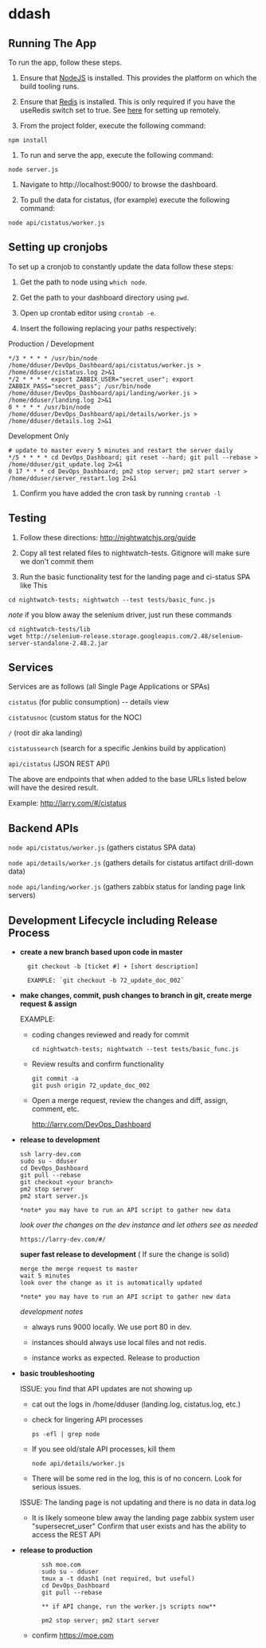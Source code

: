 ddash
================

Running The App
---------------

To run the app, follow these steps.

1.	Ensure that [NodeJS](http://nodejs.org/) is installed. This provides the platform on which the build tooling runs.

2.	Ensure that [Redis](http://redis.io/topics/quickstart) is installed. This is only required if you have the useRedis switch set to true. See [here](https://www.digitalocean.com/community/tutorials/how-to-install-and-use-redis) for setting up remotely.

3.	From the project folder, execute the following command:

```
npm install
```

1.	To run and serve the app, execute the following command:

```
node server.js
```

1.	Navigate to http://localhost:9000/ to browse the dashboard.

2.	To pull the data for cistatus, (for example) execute the following command:

```
node api/cistatus/worker.js
```

Setting up cronjobs
-------------------

To set up a cronjob to constantly update the data follow these steps:

1.	Get the path to node using `which node`.

2.	Get the path to your dashboard directory using `pwd`.

3.	Open up crontab editor using `crontab -e`.

4.	Insert the following replacing your paths respectively:

Production / Development
```
*/3 * * * * /usr/bin/node /home/dduser/DevOps_Dashboard/api/cistatus/worker.js > /home/dduser/cistatus.log 2>&1
*/2 * * * * export ZABBIX_USER="secret_user"; export ZABBIX_PASS="secret_pass"; /usr/bin/node /home/dduser/DevOps_Dashboard/api/landing/worker.js > /home/dduser/landing.log 2>&1
0 * * * * /usr/bin/node /home/dduser/DevOps_Dashboard/api/details/worker.js > /home/dduser/details.log 2>&1
```

Development Only
```
# update to master every 5 minutes and restart the server daily
*/5 * * * * cd DevOps_Dashboard; git reset --hard; git pull --rebase > /home/dduser/git_update.log 2>&1
0 17 * * * cd DevOps_Dashboard; pm2 stop server; pm2 start server > /home/dduser/server_restart.log 2>&1
```

1.	Confirm you have added the cron task by running `crontab -l`

Testing
-------

1.	Follow these directions: http://nightwatchjs.org/guide

2.	Copy all test related files to nightwatch-tests. Gitignore will make sure we don't commit them

3.	Run the basic functionality test for the landing page and ci-status SPA like This

```
cd nightwatch-tests; nightwatch --test tests/basic_func.js
```

*note* if you blow away the selenium driver, just run these commands
```
cd nightwatch-tests/lib
wget http://selenium-release.storage.googleapis.com/2.48/selenium-server-standalone-2.48.2.jar
```

Services
-------

Services are as follows (all Single Page Applications or SPAs)

`cistatus` (for public consumption) -- details view

`cistatusnoc` (custom status for the NOC)

`/` (root dir aka landing)

`cistatussearch` (search for a specific Jenkins build by application)

`api/cistatus` (JSON REST API)

The above are endpoints that when added to the base URLs listed below will have the desired result.

Example: http://larry.com/#/cistatus


Backend APIs
-------


`node api/cistatus/worker.js` (gathers cistatus SPA data)

`node api/details/worker.js` (gathers details for cistatus artifact drill-down data)

`node api/landing/worker.js` (gathers zabbix status for landing page link servers)

Development Lifecycle including Release Process
-----------------------------------------------

* **create a new branch based upon code in master**	

		git checkout -b [ticket #] + [short description]

		EXAMPLE: `git checkout -b 72_update_doc_002`

*	**make changes, commit, push changes to branch in git, create merge request & assign**

	EXAMPLE:

	-	coding changes reviewed and ready for commit

			cd nightwatch-tests; nightwatch --test tests/basic_func.js

	-	Review results and confirm functionality

			git commit -a
			git push origin 72_update_doc_002


	-	Open a merge request, review the changes and diff, assign, comment, etc.

		http://larry.com/DevOps_Dashboard

*	**release to development**

		ssh larry-dev.com
		sudo su - dduser
		cd DevOps_Dashboard
		git pull --rebase
		git checkout <your branch>
		pm2 stop server
		pm2 start server.js
		
		*note* you may have to run an API script to gather new data


	*look over the changes on the dev instance and let others see as needed*

		https://larry-dev.com/#/

    **super fast release to development** ( If sure the change is solid)
    
        merge the merge request to master
        wait 5 minutes
        look over the change as it is automatically updated
        
        *note* you may have to run an API script to gather new data

	*development notes*
 
	- always runs 9000 locally. We use port 80 in dev.

 	- instances should always use local files and not redis.

	- instance works as expected. Release to production


* **basic troubleshooting**

    ISSUE: you find that API updates are not showing up

    -   cat out the logs in /home/dduser (landing.log, cistatus.log, etc.)

	-	check for lingering API processes

			ps -efl | grep node	

	-	If you see old/stale API processes, kill them

			node api/details/worker.js

	-	There will be some red in the log, this is of no concern. Look for serious issues.

    ISSUE: The landing page is not updating and there is no data in data.log
    
    -   It is likely someone blew away the landing page zabbix system user "supersecret_user"
        Confirm that user exists and has the ability to access the REST API

* **release to production**

			ssh moe.com
			sudo su - dduser
			tmux a -t ddash1 (not required, but useful)
			cd DevOps_Dashboard
			git pull --rebase
			
			** if API change, run the worker.js scripts now**
			
			pm2 stop server; pm2 start server


	-	confirm https://moe.com
